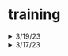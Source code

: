 # training

<details>
  <summary>3/19/23</summary>
  
- codecademy: [Create Video Games with Phaser.js Module 2](https://www.codecademy.com/learn/paths/create-video-games-with-phaser)
    
- [X] Learn JavaScript: Functions

  </details>
  
<details>
 <summary>3/17/23</summary>  
  
- codecademy: [Create Video Games with Phaser.js Module 2](https://www.codecademy.com/learn/paths/create-video-games-with-phaser)  
  
- [ ] Learn JavaScript: Functions
  
</details>
